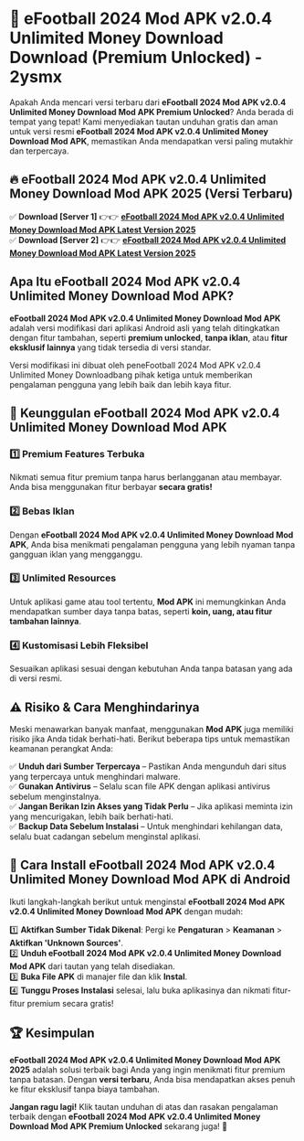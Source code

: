 # 🎯 eFootball 2024 Mod APK v2.0.4 Unlimited Money Download  Download (Premium Unlocked) -  2ysmx

Apakah Anda mencari versi terbaru dari **eFootball 2024 Mod APK v2.0.4 Unlimited Money Download Mod APK Premium Unlocked**? Anda berada di tempat yang tepat! Kami menyediakan tautan unduhan gratis dan aman untuk versi resmi **eFootball 2024 Mod APK v2.0.4 Unlimited Money Download Mod APK**, memastikan Anda mendapatkan versi paling mutakhir dan terpercaya.

## 🔥 eFootball 2024 Mod APK v2.0.4 Unlimited Money Download Mod APK 2025 (Versi Terbaru)

✅ **Download [Server 1]** 👉👉 [**eFootball 2024 Mod APK v2.0.4 Unlimited Money Download Mod APK Latest Version 2025**](https://momento.my/?title=eFootball_2024_Mod_APK_v2.0.4_Unlimited_Money_Download)  
✅ **Download [Server 2]** 👉👉 [**eFootball 2024 Mod APK v2.0.4 Unlimited Money Download Mod APK Latest Version 2025**](https://momento.my/?title=eFootball_2024_Mod_APK_v2.0.4_Unlimited_Money_Download)  

## Apa Itu eFootball 2024 Mod APK v2.0.4 Unlimited Money Download Mod APK?

**eFootball 2024 Mod APK v2.0.4 Unlimited Money Download Mod APK** adalah versi modifikasi dari aplikasi Android asli yang telah ditingkatkan dengan fitur tambahan, seperti **premium unlocked**, **tanpa iklan**, atau **fitur eksklusif lainnya** yang tidak tersedia di versi standar.

Versi modifikasi ini dibuat oleh peneFootball 2024 Mod APK v2.0.4 Unlimited Money Downloadbang pihak ketiga untuk memberikan pengalaman pengguna yang lebih baik dan lebih kaya fitur.

## 🎯 Keunggulan eFootball 2024 Mod APK v2.0.4 Unlimited Money Download Mod APK

### 1️⃣ Premium Features Terbuka
Nikmati semua fitur premium tanpa harus berlangganan atau membayar. Anda bisa menggunakan fitur berbayar **secara gratis!**

### 2️⃣ Bebas Iklan
Dengan **eFootball 2024 Mod APK v2.0.4 Unlimited Money Download Mod APK**, Anda bisa menikmati pengalaman pengguna yang lebih nyaman tanpa gangguan iklan yang mengganggu.

### 3️⃣ Unlimited Resources
Untuk aplikasi game atau tool tertentu, **Mod APK** ini memungkinkan Anda mendapatkan sumber daya tanpa batas, seperti **koin, uang, atau fitur tambahan lainnya**.

### 4️⃣ Kustomisasi Lebih Fleksibel
Sesuaikan aplikasi sesuai dengan kebutuhan Anda tanpa batasan yang ada di versi resmi.

## ⚠️ Risiko & Cara Menghindarinya

Meski menawarkan banyak manfaat, menggunakan **Mod APK** juga memiliki risiko jika Anda tidak berhati-hati. Berikut beberapa tips untuk memastikan keamanan perangkat Anda:

✅ **Unduh dari Sumber Terpercaya** – Pastikan Anda mengunduh dari situs yang terpercaya untuk menghindari malware.  
✅ **Gunakan Antivirus** – Selalu scan file APK dengan aplikasi antivirus sebelum menginstalnya.  
✅ **Jangan Berikan Izin Akses yang Tidak Perlu** – Jika aplikasi meminta izin yang mencurigakan, lebih baik berhati-hati.  
✅ **Backup Data Sebelum Instalasi** – Untuk menghindari kehilangan data, selalu buat cadangan sebelum menginstal aplikasi.

## 📌 Cara Install eFootball 2024 Mod APK v2.0.4 Unlimited Money Download Mod APK di Android

Ikuti langkah-langkah berikut untuk menginstal **eFootball 2024 Mod APK v2.0.4 Unlimited Money Download Mod APK** dengan mudah:

1️⃣ **Aktifkan Sumber Tidak Dikenal**: Pergi ke **Pengaturan** > **Keamanan** > **Aktifkan 'Unknown Sources'**.  
2️⃣ **Unduh eFootball 2024 Mod APK v2.0.4 Unlimited Money Download Mod APK** dari tautan yang telah disediakan.  
3️⃣ **Buka File APK** di manajer file dan klik **Instal**.  
4️⃣ **Tunggu Proses Instalasi** selesai, lalu buka aplikasinya dan nikmati fitur-fitur premium secara gratis!

## 🏆 Kesimpulan

**eFootball 2024 Mod APK v2.0.4 Unlimited Money Download Mod APK 2025** adalah solusi terbaik bagi Anda yang ingin menikmati fitur premium tanpa batasan. Dengan **versi terbaru**, Anda bisa mendapatkan akses penuh ke fitur eksklusif tanpa biaya tambahan.

**Jangan ragu lagi!** Klik tautan unduhan di atas dan rasakan pengalaman terbaik dengan **eFootball 2024 Mod APK v2.0.4 Unlimited Money Download Mod APK Premium Unlocked** sekarang juga! 🚀
